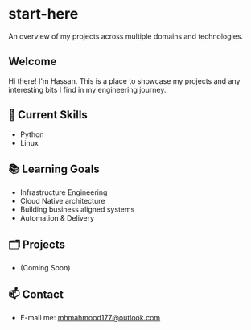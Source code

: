 # start-here
An overview of my projects across multiple domains and technologies.

## Welcome
Hi there! I'm Hassan. This is a place to showcase my projects and any interesting bits I find in my engineering journey.

## 🚀 Current Skills
- Python
- Linux

## 📚 Learning Goals
- Infrastructure Engineering
- Cloud Native architecture
- Building business aligned systems
- Automation & Delivery

## 🗂️  Projects
- (Coming Soon)

## 📫 Contact
- E-mail me: mhmahmood177@outlook.com
